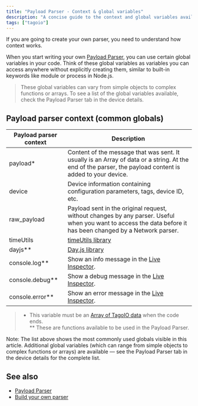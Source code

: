```yaml
---
title: "Payload Parser - Context & global variables"
description: "A concise guide to the context and global variables available when creating a Payload Parser in TagoIO, including descriptions of the most common globals and where to find the full list."
tags: ["tagoio"]
---
```

If you are going to create your own parser, you need to understand how context works.

When you start writing your own [Payload Parser](../payload-parser/payload-parser), you can use certain global variables in your code. Think of these global variables as variables you can access anywhere without explicitly creating them, similar to built-in keywords like module or process in Node.js.

> These global variables can vary from simple objects to complex functions or arrays. To see a list of the global variables available, check the Payload Parser tab in the device details.

## Payload parser context (common globals)

| Payload parser context | Description |
|---|---|
| payload* | Content of the message that was sent. It usually is an Array of data or a string. At the end of the parser, the payload content is added to your device. |
| device | Device information containing configuration parameters, tags, device ID, etc. |
| raw_payload | Payload sent in the original request, without changes by any parser. Useful when you want to access the data before it has been changed by a Network parser. |
| timeUtils | [timeUtils library](/tagoio/payload-parser/payload-parser-timeutils-library) |
| dayjs** | [Day.js library](https://day.js.org/) |
| console.log** | Show an info message in the [Live Inspector](/tagoio/live-inspector). |
| console.debug** | Show a debug message in the [Live Inspector](/tagoio/live-inspector). |
| console.error** | Show an error message in the [Live Inspector](/tagoio/live-inspector). |

> * This variable must be an [Array of TagoIO data](/tagoio/data-management/sending-data) when the code ends.  
> ** These are functions available to be used in the Payload Parser.

Note: The list above shows the most commonly used globals visible in this article. Additional global variables (which can range from simple objects to complex functions or arrays) are available — see the Payload Parser tab in the device details for the complete list.

## See also

- [Payload Parser](../payload-parser/payload-parser)
- [Build your own parser](/tagoio/payload-parser/building-your-own-parser)